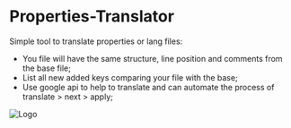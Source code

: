 # Properties-Translator
Simple tool to translate properties or lang files:

* You file will have the same structure, line position and comments from the base file;
* List all new added keys comparing your file with the base;
* Use google api to help to translate and can automate the process of translate > next > apply;

![Logo](https://image.prntscr.com/image/yai0mnKwRw6svze0fwBkYw.png)  